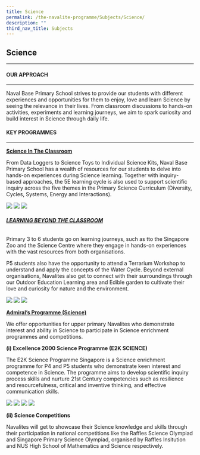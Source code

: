 ```yaml
---
title: Science
permalink: /the-navalite-programme/Subjects/Science/
description: ""
third_nav_title: Subjects
---
```

## Science
---
#### OUR APPROACH
------------

Naval Base Primary School strives to provide our students with different experiences and opportunities for them to enjoy, love and learn Science by seeing the relevance in their lives. From classroom discussions to hands-on activities, experiments and learning journeys, we aim to spark curiosity and build interest in Science through daily life.  

 
#### KEY PROGRAMMES
--------------

**<u>Science In The Classroom</u>**

From Data Loggers to Science Toys to Individual Science Kits, Naval Base Primary School has a wealth of resources for our students to delve into hands-on experiences during Science learning. Together with inquiry-based approaches, the 5E learning cycle is also used to support scientific inquiry across the five themes in the Primary Science Curriculum (Diversity, Cycles, Systems, Energy and Interactions).

![](/images/Science/Science%201.png)
![](/images/Science/Science%202.png)
![](/images/Science/Science%203.png)

#### 

###### **<U>LEARNING BEYOND THE CLASSROOM</U>**

Primary 3 to 6 students go on learning journeys, such as tto the Singapore Zoo and the Science Centre where they engage in hands-on experiences with the vast resources from both organisations. 

P5 students also have the opportunity to attend a Terrarium Workshop to understand and apply the concepts of the Water Cycle. Beyond external organisations, Navalites also get to connect with their surroundings through our Outdoor Education Learning area and Edible garden to cultivate their love and curiosity for nature and the environment.

![](/images/Science/Science%204.png)
![](/images/Science/Science%205.png)
![](/images/Science/Science%206.png)

**<u>Admiral’s Programme (Science)</u>**

We offer opportunities for upper primary Navalites who demonstrate interest and ability in Science to participate in Science enrichment programmes and competitions.

**(i) Excellence 2000 Science Programme (E2K SCIENCE)**

The E2K Science Programme Singapore is a Science enrichment programme for P4 and P5 students who demonstrate keen interest and competence in Science. The programme aims to develop scientific inquiry process skills and nurture 21st Century competencies such as resilience and resourcefulness, critical and inventive thinking, and effective communication skills.

![](/images/Science/Science%207.png)
![](/images/Science/Science%208.png)
![](/images/Science/Science%209.png)
![](/images/Science/Science%2010.png)

**(ii) Science Competitions**

Navalites will get to showcase their Science knowledge and skills through their participation in national competitions like the Raffles Science Olympiad and Singapore Primary Science Olympiad, organised by Raffles Insitution and NUS High School of Mathematics and Science respectively.